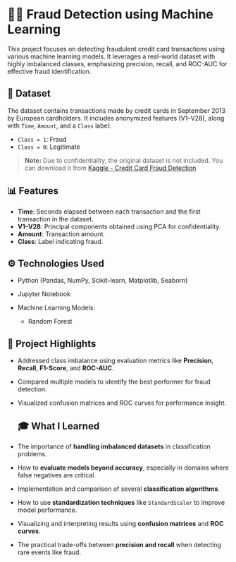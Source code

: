 # 🕵️‍♂️ Fraud Detection using Machine Learning

This project focuses on detecting fraudulent credit card transactions using various machine learning models. It leverages a real-world dataset with highly imbalanced classes, emphasizing precision, recall, and ROC-AUC for effective fraud identification.

## 📁 Dataset

The dataset contains transactions made by credit cards in September 2013 by European cardholders. It includes anonymized features (V1–V28), along with `Time`, `Amount`, and a `Class` label:
- `Class = 1`: Fraud
- `Class = 0`: Legitimate

> **Note:** Due to confidentiality, the original dataset is not included. You can download it from [Kaggle - Credit Card Fraud Detection](https://www.kaggle.com/datasets/mlg-ulb/creditcardfraud)

## 📊 Features
- **Time**: Seconds elapsed between each transaction and the first transaction in the dataset.
- **V1–V28**: Principal components obtained using PCA for confidentiality.
- **Amount**: Transaction amount.
- **Class**: Label indicating fraud.

## ⚙️ Technologies Used
- Python (Pandas, NumPy, Scikit-learn, Matplotlib, Seaborn)
- Jupyter Notebook
- Machine Learning Models:

  - Random Forest


## 📌 Project Highlights
- Addressed class imbalance using evaluation metrics like **Precision**, **Recall**, **F1-Score**, and **ROC-AUC**.
- Compared multiple models to identify the best performer for fraud detection.
- Visualized confusion matrices and ROC curves for performance insight.


  ## 🎓 What I Learned

- The importance of **handling imbalanced datasets** in classification problems.
- How to **evaluate models beyond accuracy**, especially in domains where false negatives are critical.
- Implementation and comparison of several **classification algorithms**.
- How to use **standardization techniques** like `StandardScaler` to improve model performance.
- Visualizing and interpreting results using **confusion matrices** and **ROC curves**.
- The practical trade-offs between **precision and recall** when detecting rare events like fraud.



